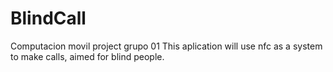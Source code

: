 # BlindCall
Computacion movil project grupo 01
This aplication will use nfc as a system to make calls, aimed for blind people.
